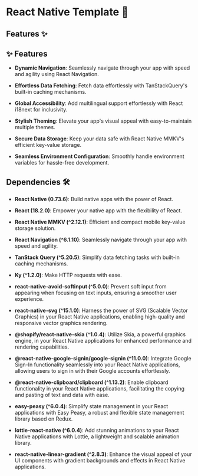 # React Native Template 🚀

## Features ✨

## ✨ Features

- **Dynamic Navigation**: Seamlessly navigate through your app with speed and agility using React Navigation.
  
- **Effortless Data Fetching️**: Fetch data effortlessly with TanStackQuery's built-in caching mechanisms.

- **Global Accessibility**: Add multilingual support effortlessly with React i18next for inclusivity.

- **Stylish Theming**: Elevate your app's visual appeal with easy-to-maintain multiple themes.

- **Secure Data Storage**: Keep your data safe with React Native MMKV's efficient key-value storage.

- **Seamless Environment Configuration**: Smoothly handle environment variables for hassle-free development.

## Dependencies 🛠️

- **React Native (0.73.6)**: Build native apps with the power of React.

- **React (18.2.0)**: Empower your native app with the flexibility of React.

- **React Native MMKV (^2.12.1)**: Efficient and compact mobile key-value storage solution.

- **React Navigation (^6.1.10)**: Seamlessly navigate through your app with speed and agility.

- **TanStack Query (^5.20.5)**: Simplify data fetching tasks with built-in caching mechanisms.

- **Ky (^1.2.0)**: Make HTTP requests with ease.

- **react-native-avoid-softinput (^5.0.0)**: Prevent soft input from appearing when focusing on text inputs, ensuring a smoother user experience.

- **react-native-svg (^15.1.0)**: Harness the power of SVG (Scalable Vector Graphics) in your React Native applications, enabling high-quality and responsive vector graphics rendering.

- **@shopify/react-native-skia (^1.0.4)**: Utilize Skia, a powerful graphics engine, in your React Native applications for enhanced performance and rendering capabilities.

- **@react-native-google-signin/google-signin (^11.0.0)**: Integrate Google Sign-In functionality seamlessly into your React Native applications, allowing users to sign in with their Google accounts effortlessly.

- **@react-native-clipboard/clipboard (^1.13.2)**: Enable clipboard functionality in your React Native applications, facilitating the copying and pasting of text and data with ease.

- **easy-peasy (^6.0.4)**: Simplify state management in your React applications with Easy Peasy, a robust and flexible state management library based on Redux.

- **lottie-react-native (^6.0.4)**: Add stunning animations to your React Native applications with Lottie, a lightweight and scalable animation library.

- **react-native-linear-gradient (^2.8.3)**: Enhance the visual appeal of your UI components with gradient backgrounds and effects in React Native applications.

